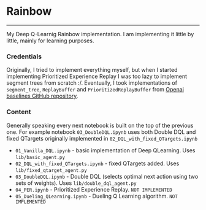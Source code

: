 # Rainbow
---
My Deep Q-Learnig Rainbow implementation.
I am implementing it little by little, mainly for learning purposes.

### Credentials
Originally, I tried to implement everything myself, but when I started implementing Prioritized Experience Replay I was too lazy to implement segment trees from scratch :/. Eventually, I took implementations of `segment_tree`, `ReplayBuffer` and `PrioritizedReplayBuffer` from [Openai baselines GitHub repository](https://github.com/openai/baselines/blob/master/baselines/deepq/).

### Content
Generally speaking every next notebook is built on the top of the previous one. For example notebook `03_DoubleDQL.ipynb` uses both Double DQL and fixed QTargets originally implemented in `02_DQL_with_fixed_QTargets.ipynb`
- `01_Vanilla_DQL.ipynb` - basic implementation of Deep QLearning. Uses `lib/basic_agent.py`
- `02_DQL_with_fixed_QTargets.ipynb` - fixed QTargets added. Uses `lib/fixed_qtarget_agent.py`
- `03_DoubleDQL.ipynb` - Double DQL (selects optimal next action using two sets of weights). Uses `lib/double_dql_agent.py`
- `04_PER.ipynb` - Prioritized Experience Replay. `NOT IMPLEMENTED`
- `05_Dueling_QLearning.ipynb` - Dueling Q Learning algorithm. `NOT IMPLEMENTED`
